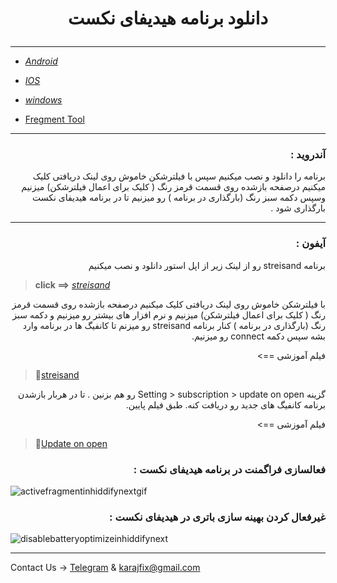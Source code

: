 <h1>
<center> 
        <p>
         دانلود برنامه هیدیفای نکست
        </p>
</center>
</h1>

---

* [*Android*](https://github.com/hiddify/hiddify-next/releases/latest/download/hiddify-android-universal.apk) 

* [*IOS*](https://drive.google.com/file/d/1Rt52BTSyQ-yogfVQOoz0PtRmY0RmT8f8/view)

* [*windows*](https://github.com/hiddify/hiddify-next/releases/latest/download/hiddify-windows-x64-setup.zip) 

* [Fregment Tool](https://f.fix7.shop)


---

<h3 dir="rtl">آندروید :</h3>

<p dir="rtl">برنامه را دانلود و نصب میکنیم سپس با فیلترشکن خاموش روی لینک دریافتی کلیک میکنیم درصفحه بازشده روی قسمت قرمز رنگ ( کلیک برای اعمال فیلترشکن) میزنیم وسپس دکمه سبز رنگ (بارگذاری در برنامه ) رو میزنیم تا در برنامه هیدیفای نکست بارگذاری شود . </p>

  
 
 

 ---

 <h3 dir="rtl">آیفون :</h3>

 <p dir="rtl">برنامه streisand رو از لینک زیر از اپل استور دانلود و نصب میکنیم </p> 

> **click ==>** [*streisand*](https://apps.apple.com/us/app/streisand/id6450534064)

 
 
 <p dir="rtl">
 با فیلترشکن خاموش روی لینک دریافتی کلیک میکنیم درصفحه بازشده روی قسمت قرمز رنگ ( کلیک برای اعمال فیلترشکن) میزنیم و نرم افزار های بیشتر رو میزنیم و دکمه سبز رنگ (بارگذاری در برنامه ) کنار برنامه streisand رو میزنم تا کانفیگ ها در برنامه وارد بشه سپس دکمه connect رو میزنیم.
 
 </p>

<p dir="rtl">فیلم آموزشی ==></p>

> 🎥[streisand](https://drive.google.com/file/d/1Rt52BTSyQ-yogfVQOoz0PtRmY0RmT8f8/view)



<p dir="rtl">گزینه Setting > subscription > update on open رو هم بزنین . تا در هربار بازشدن برنامه کانفیگ های جدید رو دریافت کنه. طبق فیلم پایین.</p>

<p dir="rtl">فیلم آموزشی ==></p>

> 🎥[Update on open](https://drive.google.com/file/d/1J2bxjsazmLSwviAnfgWbHNf-5ErjebKC/view)

<h3 dir="rtl">فعالسازی فراگمنت در برنامه هیدیفای نکست  :</h3>

![activefragmentinhiddifynextgif](https://github.com/mostafacpr/HiddifyNext/assets/120664716/ec9ce34a-8df8-4239-a9df-8c9b83cbe0ca)

<h3 dir="rtl">غیرفعال کردن بهینه سازی باتری در هیدیفای نکست :</h3>

![disablebatteryoptimizeinhiddifynext](https://github.com/mostafacpr/HiddifyNext/assets/120664716/3a27e64c-cca3-45f4-8a70-02f882b3f9c7)


 
________________________________________

 Contact Us → [Telegram](http://t.me/fastfixgsm) & [karajfix@gmail.com](mailto:gfix4600@gmail.com)


